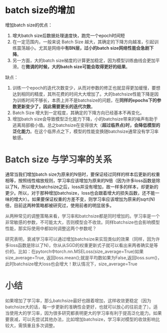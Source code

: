<h1 id="OCkPe">batch size的增加</h1>
增加batch size的优点：

1. 增大batch size后数据处理速度快，跑完一个epoch时间短
2. <font style="color:rgba(0, 0, 0, 0.75);">在一定范围内，一般来说 Batch Size 越大，其确定的下降方向越准，引起训练震荡越小。尤其是网络中</font>**<font style="color:rgba(0, 0, 0, 0.75);">有BN层，过小的batch size网络性能会急剧下降</font>**<font style="color:rgba(0, 0, 0, 0.75);">。</font>
3. <font style="color:rgba(0, 0, 0, 0.75);">另一方面，大的batch size梯度的计算更加稳定，因为模型训练曲线会更加平滑。在</font>**<font style="color:rgba(0, 0, 0, 0.75);">微调的时候，大的batch size可能会取得更好的结果</font>**<font style="color:rgba(0, 0, 0, 0.75);">。</font>

<font style="color:rgba(0, 0, 0, 0.75);">缺点：</font>

1. <font style="color:rgba(0, 0, 0, 0.75);">训练一个epoch的迭代次数变少，从而对参数的修正也就显得更加缓慢，要想达到相同的精度，其所花费的时间大大增加了。大的batchsize性能下降是因为训练时间不够长，本质上并不是batchsize的问题，在</font>**<font style="color:rgba(0, 0, 0, 0.75);">同样的epochs下的参数更新变少了，因此需要更长的迭代次数</font>**<font style="color:rgba(0, 0, 0, 0.75);">。</font>
2. <font style="color:rgba(0, 0, 0, 0.75);">Batch Size 增大到一定程度，其确定的下降方向已经基本不再变化。</font>
3. <font style="color:rgba(0, 0, 0, 0.75);">增加batch size会导致模型泛化能力下降，小的batchsize带来的噪声有助于逃离局部极小值。总之batchsize在变得很大（</font>**<font style="color:rgba(0, 0, 0, 0.75);">超过临界点)时，会降低模型的泛化能力</font>**<font style="color:rgba(0, 0, 0, 0.75);">。在这个临界点之下，模型的性能变换随batchsize通常没有学习率敏感。</font>

<h1 id="iHAcu"><font style="color:rgba(0, 0, 0, 0.75);">Batch size 与学习率的关系</font></h1>
通常当我们增加batch size为原来的N倍时，要保证经过同样的样本后更新的权重相等，按照线性缩放规则，学习率应该增加为原来的N倍（因为许多loss函数是除以了N，所以增大batchsize之后，loss并没有增加，故一样多的样本，却更新的更少。所以，对于那种增加batchsize，loss也会跟着增大的损失函数，还不能一味的增大lr）。如果要保证权重的方差不变，则学习率应该增加为原来的sqrt(N)倍，目前这两种策略都被研究过，使用前者的明显居多。

<font style="color:rgb(77, 77, 77);">从两种常见的调整策略来看，学习率和batchsize都是同时增加的。学习率是一个非常敏感的参数，不可能太大，否则模型会不收敛。同样batchsize也会影响模型性能，那实际使用中都如何调整这两个参数呢？</font>

<font style="color:rgb(77, 77, 77);">研究表明，衰减学习率可以通过增加batchsize来实现类似的效果（同样，因为许多loss函数是除以了N)，你从从SGD的权重更新式子就可以看出来两者确实是等价的。比如：在pytorch中torch.nn.MSELoss(size_average=True)如果size_average=True, 返回loss.mean();就是平均数如果为False,返回loss.sum()，此时batchsize增大loss也会增大！默认情况下，size_average=True</font>

<h1 id="TiV1V"><font style="color:rgb(77, 77, 77);">小结</font></h1>
<font style="color:rgb(77, 77, 77);">如果增加了学习率，那么batchsize最好也跟着增加，这样收敛更稳定（因为batchsize大的话，每一步更新的准确性会更好，也就可以放心的往前走了）。适当使用大的学习率，因为很多研究都表明更大的学习率有利于提高泛化能力。如果要衰减，可以先尝试其他办法，比如增加batchsize，学习率对模型的收敛影响比较大，需慎重且多次调整。</font>

<font style="color:rgba(0, 0, 0, 0.75);">  
</font>

